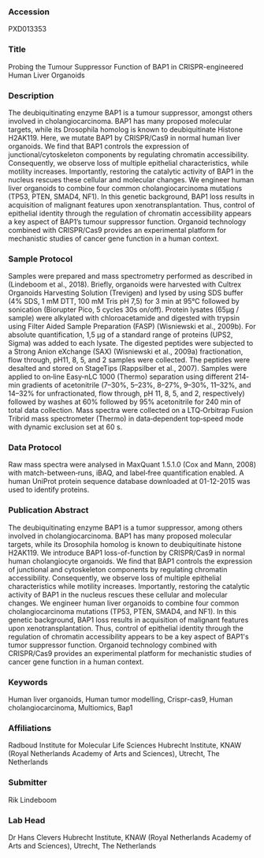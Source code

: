 ### Accession
PXD013353

### Title
Probing the Tumour Suppressor Function of BAP1 in CRISPR-engineered Human Liver Organoids

### Description
The deubiquitinating enzyme BAP1 is a tumour suppressor, amongst others involved in cholangiocarcinoma. BAP1 has many proposed molecular targets, while its Drosophila homolog is known to deubiquitinate Histone H2AK119. Here, we mutate BAP1 by CRISPR/Cas9 in normal human liver organoids. We find that BAP1 controls the expression of junctional/cytoskeleton components by regulating chromatin accessibility. Consequently, we observe loss of multiple epithelial characteristics, while motility increases. Importantly, restoring the catalytic activity of BAP1 in the nucleus rescues these cellular and molecular changes. We engineer human liver organoids to combine four common cholangiocarcinoma mutations (TP53, PTEN, SMAD4, NF1). In this genetic background, BAP1 loss results in acquisition of malignant features upon xenotransplantation. Thus, control of epithelial identity through the regulation of chromatin accessibility appears a key aspect of BAP1’s tumour suppressor function. Organoid technology combined with CRISPR/Cas9 provides an experimental platform for mechanistic studies of cancer gene function in a human context.

### Sample Protocol
Samples were prepared and mass spectrometry performed as described in (Lindeboom et al., 2018). Briefly, organoids were harvested with Cultrex Organoids Harvesting Solution (Trevigen) and lysed by using SDS buffer (4% SDS, 1 mM DTT, 100 mM Tris pH 7,5) for 3 min at 95°C followed by sonication (Biorupter Pico, 5 cycles 30s on/off). Protein lysates (65μg / sample) were alkylated with chloroacetamide and digested with trypsin using Filter Aided Sample Preparation (FASP) (Wisniewski et al., 2009b). For absolute quantification, 1,5 μg of a standard range of proteins (UPS2, Sigma) was added to each lysate. The digested peptides were subjected to a Strong Anion eXchange (SAX) (Wisniewski et al., 2009a) fractionation, flow through, pH11, 8, 5, and 2 samples were collected. The peptides were desalted and stored on StageTips (Rappsilber et al., 2007). Samples were applied to on‐line Easy‐nLC 1000 (Thermo) separation using different 214‐min gradients of acetonitrile (7–30%, 5–23%, 8–27%, 9–30%, 11–32%, and 14–32% for unfractionated, flow through, pH 11, 8, 5, and 2, respectively) followed by washes at 60% followed by 95% acetonitrile for 240 min of total data collection. Mass spectra were collected on a LTQ‐Orbitrap Fusion Tribrid mass spectrometer (Thermo) in data‐dependent top‐speed mode with dynamic exclusion set at 60 s.

### Data Protocol
Raw mass spectra were analysed in MaxQuant 1.5.1.0 (Cox and Mann, 2008) with match-between‐runs, iBAQ, and label‐free quantification enabled. A human UniProt protein sequence database downloaded at 01-12-2015 was used to identify proteins.

### Publication Abstract
The deubiquitinating enzyme BAP1 is a tumor suppressor, among others involved in cholangiocarcinoma. BAP1 has many proposed molecular targets, while its Drosophila homolog is known to deubiquitinate histone H2AK119. We introduce BAP1 loss-of-function by CRISPR/Cas9 in normal human cholangiocyte organoids. We find that BAP1 controls&#xa0;the expression of junctional and cytoskeleton components by regulating chromatin accessibility. Consequently, we observe loss of multiple epithelial characteristics while motility increases. Importantly, restoring the catalytic activity of BAP1 in the nucleus rescues these cellular and molecular changes. We engineer human liver organoids to combine four common cholangiocarcinoma mutations (TP53, PTEN, SMAD4, and NF1). In this genetic background, BAP1 loss results in acquisition of malignant features upon xenotransplantation. Thus, control of epithelial identity through the regulation of chromatin accessibility appears to be a key aspect of BAP1's tumor suppressor function. Organoid technology combined with CRISPR/Cas9 provides an experimental platform for mechanistic studies of cancer gene function in a human context.

### Keywords
Human liver organoids, Human tumor modelling, Crispr-cas9, Human cholangiocarcinoma, Multiomics, Bap1

### Affiliations
Radboud Institute for Molecular Life Sciences
Hubrecht Institute, KNAW (Royal Netherlands Academy of Arts and Sciences), Utrecht, The Netherlands

### Submitter
Rik Lindeboom

### Lab Head
Dr Hans Clevers
Hubrecht Institute, KNAW (Royal Netherlands Academy of Arts and Sciences), Utrecht, The Netherlands


